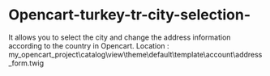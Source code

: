 # Opencart-turkey-tr-city-selection-
It allows you to select the city and change the address information according to the country in Opencart.
Location : my_opencart_project\catalog\view\theme\default\template\account\address_form.twig

